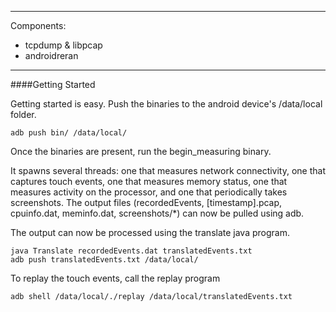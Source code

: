 _________
Components:
  - tcpdump & libpcap
  - androidreran

__________


####Getting Started

Getting started is easy. Push the binaries to the android device's /data/local folder.

   ```
   adb push bin/ /data/local/
   ```


 Once the binaries are present, run the begin_measuring binary.

It spawns several threads: one that measures network connectivity, one that captures touch events, one that measures memory status, one that measures activity on the processor, and one that periodically takes screenshots. The output files (recordedEvents, [timestamp].pcap, cpuinfo.dat, meminfo.dat, screenshots/*) can now be pulled using adb.

The output can now be processed using the translate java program.

  ```
  java Translate recordedEvents.dat translatedEvents.txt
  adb push translatedEvents.txt /data/local/
  ```

To replay the touch events, call the replay program

```
adb shell /data/local/./replay /data/local/translatedEvents.txt
```

